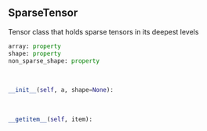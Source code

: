 ## <a id=McUtils.Zachary.LazyTensors.SparseTensor>SparseTensor</a>
Tensor class that holds sparse tensors in its deepest levels

```python
array: property
shape: property
non_sparse_shape: property
```
<a id=McUtils.Zachary.LazyTensors.SparseTensor.__init__>&nbsp;</a>
```python
__init__(self, a, shape=None): 
```

<a id=McUtils.Zachary.LazyTensors.SparseTensor.__getitem__>&nbsp;</a>
```python
__getitem__(self, item): 
```

